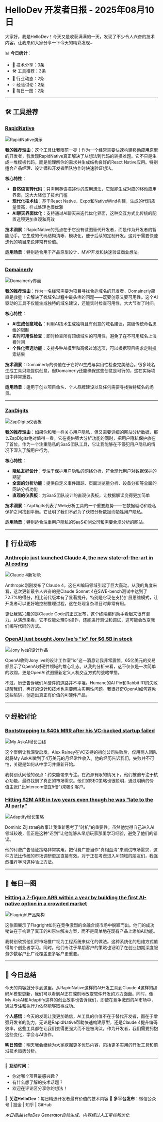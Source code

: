 # HelloDev 开发者日报 - 2025年08月10日

大家好，我是HelloDev！今天又是收获满满的一天，发现了不少令人兴奋的技术内容。让我来和大家分享一下今天的精彩发现~

📊 **今日统计**：
- 🚀 技术分享：0条
- 🛠️ 工具推荐：3条  
- 📰 行业动态：2条
- 💡 经验讨论：2条
- 📸 每日一图：2条

---

## 🛠️ 工具推荐

### [RapidNative](https://www.producthunt.com/products/rapidnative) 
![RapidNative演示](./images/20250810_-1295248020256250329_screenshot_0bb5393e.png)

**我的推荐理由**：这个工具让我眼前一亮！作为一个经常需要快速构建移动应用原型的开发者，我发现RapidNative真正解决了从想法到代码的转换难题。它不只是生成一堆模板代码，而是能理解你的需求并生成结构良好的React Native应用。特别适合产品经理、设计师和开发者团队协作时快速验证想法。

**核心特性**：
- **自然语言转代码**：只需用英语描述你的应用想法，它就能生成对应的移动应用界面，这大大降低了技术门槛
- **现代化技术栈**：基于React Native、Expo和NativeWind构建，生成的代码质量很高，样式处理也很优雅
- **AI聊天界面优化**：支持通过AI聊天来迭代优化界面，这种交互方式比传统的配置选项更加直观和高效

**技术洞察**：RapidNative的亮点在于它没有试图替代开发者，而是作为开发者的智能助手。它生成的代码结构清晰、模块化，便于后续的定制开发。这对于需要快速迭代的项目来说非常有价值。

**适用场景**：特别适合用于产品原型设计、MVP开发和快速验证商业想法。

---

### [Domainerly](https://www.producthunt.com/products/domainerly)
![Domainerly界面](./images/20250810_-4039106145264328394_screenshot_d50c47aa.png)

**我的推荐理由**：作为一名经常需要为项目寻找合适域名的开发者，Domainerly简直是救星！它解决了找域名过程中最头疼的问题——既要创意又要可用性。这个AI驱动的工具不仅能生成独特的域名建议，还能实时检查可用性，大大节省了时间。

**核心特性**：
- **AI生成创意域名**：利用AI技术生成独特且有创意的域名建议，突破传统命名思维的限制
- **实时可用性检查**：即时检查所有顶级域名的可用性，避免了在不可用域名上浪费时间
- **个性化筛选功能**：支持多种AI模型和高级过滤选项，可以根据项目需求定制搜索结果

**技术洞察**：Domainerly的价值在于它将AI生成与实用性检查完美结合。很多域名生成工具只能提供创意，但Domainerly还能确保这些创意是可行的，这在实际项目中非常重要。

**适用场景**：适用于创业项目命名、个人品牌建设以及任何需要寻找独特域名的场景。

---

### [ZapDigits](https://www.producthunt.com/products/zapdigits)
![ZapDigits仪表板](./images/20250810_-4855366308649280264_screenshot_0f5b7800.png)

**我的推荐理由**：如果你和我一样关心用户隐私，但又需要详细的网站分析数据，那么ZapDigits绝对值得一看。它在提供强大分析功能的同时，把用户隐私保护放在了首位。作为一个注重隐私的SaaS团队工具，它让我能够在不侵犯用户隐私的情况下深入了解用户行为。

**核心特性**：
- **隐私友好设计**：专注于保护用户隐私的网络分析，符合现代用户对数据保护的期望
- **全面的分析功能**：提供自定义事件跟踪、页面浏览量分析、设备分布等全面的网站分析功能
- **直观的仪表板**：为SaaS团队设计的直观仪表板，让数据解读变得更加简单

**技术洞察**：ZapDigits代表了Web分析工具的一个重要趋势——在数据驱动和隐私保护之间找到平衡。它证明了我们不必为了获取分析数据而牺牲用户隐私。

**适用场景**：特别适合注重用户隐私的SaaS初创公司和需要合规分析的网站。

---

## 📰 行业动态

### [Anthropic just launched Claude 4, the new state-of-the-art in AI coding](https://www.indiehackers.com/post/fhohDY4zlh1oaGhia6xE)
![Claude 4新功能](./images/20250810_9169394572998004998_1_9dd8503f.gif)

Anthropic刚刚发布了Claude 4，这在AI编码领域引起了巨大轰动。从我的角度来看，这次更新最令人兴奋的是Claude Sonnet 4在SWE-bench测试中达到了72.7%的得分，相比前代版本有了显著提升。特别是它现在支持扩展思维模式，让开发者可以更好地控制推理过程，这在处理复杂项目时非常有用。

更让我感兴趣的是Claude Code的正式发布，这个终端编码助手看起来很有潜力。从演示来看，它不仅能处理Git操作，还能进行测试和调试，这可能会改变我们编写代码的方式。

### [OpenAI just bought Jony Ive's "io" for $6.5B in stock](https://www.indiehackers.com/post/9Racp7DbHiUXxw2Qmmn0)
![Jony Ive的设计作品](./images/20250810_71806796469859231_screenshot_4193c31b.png)

OpenAI收购Jony Ive的设计工作室"io"这一消息让我非常震惊。65亿美元的交易额显示了OpenAI对硬件领域的雄心壮志。从我的分析来看，这不仅仅是一次简单的收购，更是OpenAI试图重新定义人机交互方式的战略举措。

不过，历史告诉我们AI硬件的道路并不平坦。Humane的AI Pin和Rabbit R1的失败提醒我们，再好的设计和技术也需要解决实用性问题。我很好奇OpenAI如何避免这些陷阱，创造出真正有价值的AI硬件产品。

---

## 💡 经验讨论

### [Bootstrapping to $40k MRR after his VC-backed startup failed](https://www.indiehackers.com/post/LF1CwRs1vL3oVLcuoIoE)
![My AskAI增长曲线](./images/20250810_-3505810637539117024_screenshot_9da37690.png)

这个案例让我深受启发。Alex Rainey在VC支持的初创公司失败后，仅用两人团队就将My AskAI做到了4万美元的月经常性收入。他的经历告诉我们，失败并不可怕，关键是如何从中学习并重新开始。

我特别认同他的观点：约束能带来专注。在资源有限的情况下，他们被迫专注于核心功能，最终找到了真正的市场需求。他们的SEO策略也很聪明，通过明确的价值主张("比Intercom便宜5倍")来吸引客户。

### [Hitting $2M ARR in two years even though he was "late to the AI party"](https://www.indiehackers.com/post/zC8I9EvIpANvyntOTDzk)
![Adaptify增长策略](./images/20250810_594361866600218050_screenshot_389eea02.png)

Dominic Zijlstra的故事让我重新思考了"时机"的重要性。虽然他觉得自己进入AI领域较晚，但正是这种"迟到"让他能够从早期玩家那里学习经验，避免了他们的错误。

他的付费广告验证策略非常实用。把付费广告当作"真相血清"来测试市场需求，这种方法比传统的市场调研更加直接有效。对于正在考虑进入AI领域的朋友们，我强烈推荐学习这种验证方法。

---

## 📸 每日一图

### [Hitting a 7-figure ARR within a year by building the first AI-native option in a crowded market](https://www.indiehackers.com/post/G1GYzLnZFna2wyZI9BF0)
![Flagright产品架构](./images/20250810_-1825336209795980667_screenshot_18e781d0.png)

这张图展示了Flagright如何在竞争激烈的金融合规市场中脱颖而出。他们的成功秘诀在于构建了真正的AI原生解决方案，而不是简单地在现有产品上添加AI功能。

我特别欣赏他们将市场推广视为工程系统来优化的做法。这种系统化的思维方式值得每个创业者学习。同时，他们专注于早期客户的策略也证明了在创业初期深度服务少数客户比广泛覆盖更多客户更重要。

---

## 📝 今日总结

今天的内容就分享到这里。从RapidNative这样的AI开发工具到Claude 4这样的编码AI模型更新，我们可以看到AI正在深刻地改变软件开发的方方面面。同时，像My AskAI和Adaptify这样的创业故事也告诉我们，即使在竞争激烈的AI市场中，通过专注和执行力依然能够取得成功。

**个人感悟**：今天的发现让我更加确信，AI工具的价值不在于替代开发者，而在于增强开发者的能力。无论是RapidNative帮助快速构建原型，还是Claude 4提升编码效率，这些工具都在让我们变得更强大而不是被淘汰。作为开发者，我们需要拥抱这些变化，学会与AI协作。

**明日预告**：明天我会继续为大家挖掘更多优质内容，包括更多实用的开发工具和前沿技术趋势分析。

---

💌 **互动时间**：
- 你对哪个项目最感兴趣？
- 有什么想了解的技术话题？
- 欢迎在评论区分享你的想法！

🔗 **关注HelloDev**：每日精选开发者最有价值的技术内容
📱 **多平台发布**：微信公众号 | 掘金 | 知乎 | GitHub

*本日报由HelloDev Generator自动生成，内容经过人工审核和优化*